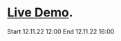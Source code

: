 # [Live Demo](https://thatv1n.github.io/TaskGlamurnenko/).

Start 12.11.22 12:00
End 12.11.22 16:00
